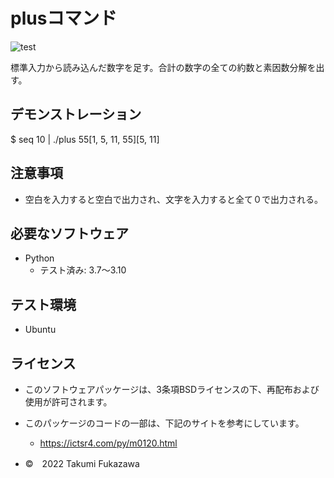 
# plusコマンド
![test](https://github.com/Takumi-Fukazawa/robosys2021C1100/actions/workflows/test.yml/badge.svg)

標準入力から読み込んだ数字を足す。合計の数字の全ての約数と素因数分解を出す。

## デモンストレーション
$  seq 10 | ./plus
55[1, 5, 11, 55][5, 11]

## 注意事項
* 空白を入力すると空白で出力され、文字を入力すると全て０で出力される。

## 必要なソフトウェア
* Python
  * テスト済み: 3.7〜3.10

## テスト環境
* Ubuntu

## ライセンス
* このソフトウェアパッケージは、3条項BSDライセンスの下、再配布および使用が許可されます。
* このパッケージのコードの一部は、下記のサイトを参考にしています。
  * https://ictsr4.com/py/m0120.html

* ©　2022 Takumi Fukazawa
